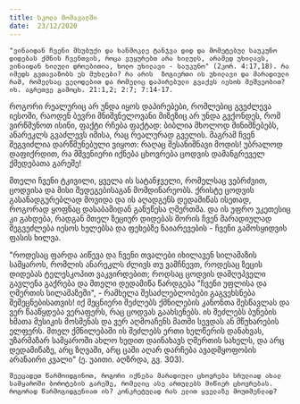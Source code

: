```yaml
---
title: სკოლა მომავალში
date:  23/12/2020
---
```


`"ვინაიდან ჩვენი მსუბუქი და ხანმოკლე ტანჯვა დიდ და მომეტებულ საუკუნო დიდებას ქმნის ჩვენთვის, როცა ვუყურებთ არა ხილულს, არამედ უხილავს, ვინაიდან ხილული დროებითია, ხოლო უხილავი - საუკუნო" (2კორ. 4:17,18). რა იმედს გვთავაზობს ეს მუხლები? რა არის  ზოგიერთი ის უხილავი და მარადიული რამ, რომელსაც ველოდებით და რომელიც დაპირებული გვაქვს იესოს მეშვეობით? იხ. აგრეთვე გამოცხ. 21:1,2; 2:7; 7:14-17.`

როგორი რეალურიც არ უნდა იყოს დაპირებები, რომლებიც გვეძლევა იესოში, რაოდენ ბევრი მნიშვნელოვანი მიზეზიც არ უნდა გვქონდეს, რომ ვირწმუნოთ ისინი, ფაქტი რჩება ფაქტად: ბიბლია მხოლოდ მინიშნებებს, ანარეკლს გვაძლევს იმისა, რაც რეალურად გველის. მაგრამ ჩვენ შეგვიძლია დარწმუნებული ვიყოთ: რაღაც შესანიშნავი მოდის! უბრალოდ დაფიქრდით, რა მშვენიერი იქნება ცხოვრება ცოდვის დამანგრეველ ქმედებათა გარეშე!

მთელი ჩვენი ტკივილი, ყველა ის სატანჯველი, რომელსაც ვებრძვით, ცოდვისა და მისი შედეგებისაგან მომდინარეობს. ქრისტე ცოდვის გასანადგურებლად მოვიდა და ის აღადგენს დედამიწას ისეთად, როგორად ყოფნაც დასაბამიდან  განუწესა ღმერთმა. და ის უფრო უკეთესიც კი გახდება, რადგან მთელ ზეციურ დიდებას შორის ჩვენ მარადიულად შეგვეძლება იესოს ხელებსა და ფეხებზე ნაიარევების - ჩვენი გამოსყიდვის ფასის ხილვა.

"როდესაც ფარდა აიწევა და ჩვენი თვალები იხილავენ სილამაზის სამყაროს, რომლის ანარეკლს ძლივს თუ ვამჩნევთ, როდესაც ზეცის დიდებას ტელესკოპით ვაკვირდებით; როდსაც ცოდვის დამღუპველი გავლენა გაქრება და მთელი დედამიწა წარდგება "ჩვენი უფლისა და ღმერთის სილამაზეში", - რამხელა შესაძლებლობები გაგვეხსნება შემეცნებისათვის! იქ მეცნიერი შეძლებს ქმნილების კანონთა შესწავლას და ვერ წააწყდება ვერაფერს, რაც ცოდვას გაახსენებს. ის შეძლებს ბუნების ხმათა მუსიკის მოსმენას და ვერ აღმოაჩენს მათში სევდას ან მწუხარების ელფერს. მთელ ქმნილებაში ის შეძლებს ერთი ხელწერის დანახვას, უზარმაზარ სამყაროში ახლო ხედით დაინახავს ღმერთის სახელს, და არც დედამიწაზე, არც ზღვაში, არც ცაში აღარ დარჩება ავადმყოფობის არანაირი კვალი" (ე. უაითი. აღზრდა, გვ. 303).

`შეეცადეთ წარმოიდგინოთ, როგორი იქნება მარადიული ცხოვრება სრულიად ახალ სამყაროში ბოროტების გარეშე, რომელიც ასე ართულებს მიწიერ ცხოვრებას. როგორად წარმოგიდგენიათ ის? კონკრეტულად რას ელით ყველაზე მოუთმენლად?`